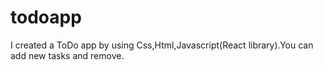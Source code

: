 # todoapp
I created a ToDo app by using Css,Html,Javascript(React library).You can add new tasks and remove.
